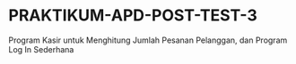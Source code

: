 # PRAKTIKUM-APD-POST-TEST-3
Program Kasir untuk Menghitung Jumlah Pesanan Pelanggan, dan 
Program Log In Sederhana
